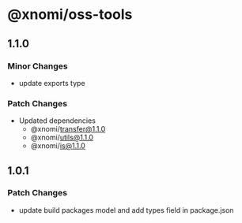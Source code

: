 # @xnomi/oss-tools

## 1.1.0

### Minor Changes

- update exports type

### Patch Changes

- Updated dependencies
  - @xnomi/transfer@1.1.0
  - @xnomi/utils@1.1.0
  - @xnomi/is@1.1.0

## 1.0.1

### Patch Changes

- update build packages model and add types field in package.json
